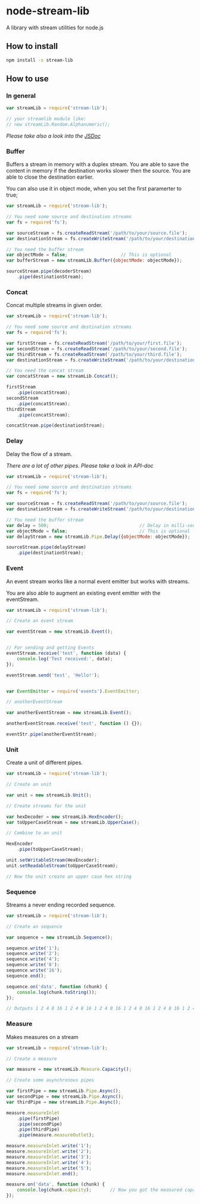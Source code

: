 # node-stream-lib
A library with stream utilities for node.js

## How to install

```bash
npm install -s stream-lib
```

## How to use

### In general
```js
var streamLib = require('stream-lib');

// your streamlib module like:
// new streamLib.Random.Alphanumeric();
```

*Please take also a look into the [JSDoc](jsdoc/index.html)*

### Buffer

Buffers a stream in memory with a duplex stream. You are able to save the content in memory if the destination works
slower then the source. You are able to close the destination earlier.

You can also use it in object mode, when you set the first paramerter to true;

```js
var streamLib = require('stream-lib');

// You need some source and destination streams
var fs = require('fs');

var sourceStream = fs.createReadStream('/path/to/your/source.file');
var destinationStream = fs.createWriteStream('/path/to/your/destination.file');

// You need the buffer stream
var objectMode = false;                    // This is optional
var bufferStream = new streamLib.Buffer({objectMode: objectMode});

sourceStream.pipe(decoderStream)
    .pipe(destinationStream);

```

### Concat

Concat multiple streams in given order.

```js
var streamLib = require('stream-lib');

// You need some source and destination streams
var fs = require('fs');

var firstStream = fs.createReadStream('/path/to/your/first.file');
var secondStream = fs.createReadStream('/path/to/your/second.file');
var thirdStream = fs.createReadStream('/path/to/your/third.file');
var destinationStream = fs.createWriteStream('/path/to/your/destination.file');

// You need the concat stream
var concatStream = new streamLib.Concat();

firstStream
    .pipe(concatStream);
secondStream
    .pipe(concatStream);
thirdStream
    .pipe(concatStream);

concatStream.pipe(destinationStream);

```

### Delay

Delay the flow of a stream.

*There are a lot of other pipes. Please take a look in API-doc*

```js
var streamLib = require('stream-lib');

// You need some source and destination streams
var fs = require('fs');

var sourceStream = fs.createReadStream('/path/to/your/source.file');
var destinationStream = fs.createWriteStream('/path/to/your/destination.file');

// You need the buffer stream
var delay = 500;                                  // Delay in milli-seconds (Zero makes it just asynchronous)
var objectMode = false;                           // This is optional
var delayStream = new streamLib.Pipe.Delay({objectMode: objectMode});

sourceStream.pipe(delayStream)
    .pipe(destinationStream);

```

### Event

An event stream works like a normal event emitter but works with streams.

You are also able to augment an existing event emitter with the eventStream.

```js
var streamLib = require('stream-lib');

// Create an event stream

var eventStream = new streamLib.Event();


// For sending and getting Events
eventStream.receive('test', function (data) {
    console.log('Test received:', data);
});

eventStream.send('test', 'Hello!');


var EventEmitter = require('events').EventEmitter;

// anotherEventStream

var anotherEventStream = new streamLib.Event();

anotherEventStream.receive('test', function () {});

eventStr.pipe(anotherEventStream);

```

### Unit

Create a unit of different pipes.

```js
var streamLib = require('stream-lib');

// Create an unit

var unit = new streamLib.Unit();

// Create streams for the unit

var hexDecoder = new streamLib.HexEncoder();
var toUpperCaseStream = new streamLib.UpperCase();

// Combine to an unit

HexEncoder
    .pipe(toUpperCaseStream);

unit.setWritableStream(HexEncoder);
unit.setReadableStream(toUpperCaseStream);

// Now the unit create an upper case hex string

```

### Sequence

Streams a never ending recorded sequence.

```js
var streamLib = require('stream-lib');

// Create an sequence

var sequence = new streamLib.Sequence();

sequence.write('1');
sequence.write('2');
sequence.write('4');
sequence.write('8');
sequence.write('16');
sequence.end();

sequence.on('data', function (chunk) {
    console.log(chunk.toString());
});

// Outputs 1 2 4 8 16 1 2 4 8 16 1 2 4 8 16 1 2 4 8 16 1 2 4 8 16 1 2 4 8 16 1 2 4 8 16 1 2 4 8 16 ...

```
### Measure

Makes measures on a stream

```js
var streamLib = require('stream-lib');

// Create a measure

var measure = new streamLib.Measure.Capacity();

// Create some asynchronous pipes

var firstPipe = new streamLib.Pipe.Async();
var secondPipe = new streamLib.Pipe.Async();
var thirdPipe = new streamLib.Pipe.Async();

measure.measureInlet
    .pipe(firstPipe)
    .pipe(secondPipe)
    .pipe(thirdPipe)
    .pipe(measure.measureOutlet);

measure.measureInlet.write('1');
measure.measureInlet.write('2');
measure.measureInlet.write('3');
measure.measureInlet.write('4');
measure.measureInlet.write('5');
measure.measureInlet.end();

measure.on('data', function (chunk) {
    console.log(chunk.capacity);       // Now you got the measured capacity of the streams
});

```
